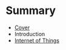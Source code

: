 # Summary

* [Cover](README.md)
* Introduction
* [Internet of Things](documentation/InternetOfThings/InternetOfThings.md)

